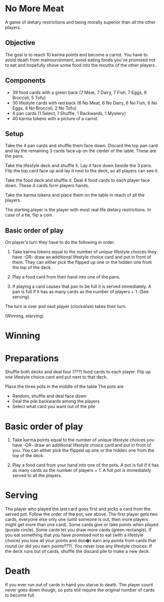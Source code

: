 No More Meat
============

A game of dietary restrictions and being morally superior than all the other players.


Objective
---------

The goal is to reach 10 karma points and become a carrot. You have to avoid death from malnourishment, avoid eating foods you've promised not to eat and hopefully shove some food into the mouths of the other players.


Components
----------

* 39 food cards with a green back (7 Meat, 7 Dairy, 7 Fish, 7 Eggs, 6 Broccoli, 5 Tofu) 
* 30 lifestyle cards with red back (6 No Meat, 6 No Dairy, 6 No Fish, 6 No Eggs, 4 No Broccoli, 2 No Tofu)
* 4 pan cards (1 Select, 1 Shuffle, 1 Backwards, 1 Mystery)
* 40 karma tokens with a picture of a carrot


Setup
-----

Take the 4 pan cards and shuffle them face down. Discard the top pan card and lay the remaining 3 cards face up on the center of the table. These are the pans.

Take the lifestyle deck and shuffle it. Lay it face down beside the 3 pans. Flip the top card face up and lay it next to the deck, so all players can see it. 

Take the food deck and shuffle it. Deal 4 food cards to each player face down. These 4 cards form players hands.

Take the karma tokens and place them on the table in reach of all the players.

The starting player is the player with most real life dietary restrictions. In case of a tie, flip a coin. 


Basic order of play
-------------------

On player's turn they have to do the following in order:

1. Take karma tokens equal to the number of _unique_ lifestyle choices they have  -OR- draw an additional lifestyle choice card and put in front of them. They can either pick the flipped up one or the hidden one from the top of the deck.

2. Play a food card from their hand into one of the pans. 

3. If playing a card causes that pan to be full it is served immediately. A pan is full if it has as many cards as the number of players + 1. (See serving). 

The turn is over and next player (clockwise) takes their turn. 



(Winning, starving)

Winning
=======



Preparations
============

Shuffle both decks and deal four (???) food cards to each player.
Flip up one lifestyle choice card and put next to that deck.

Place the three pots in the middle of the table
The pots are 
- Random, shuffle and deal face down
- Deal the pile backwards among the players
- Select what card you want out of the pile


Basic order of play
===================

1. Take karma points equal to the number of unique lifestyle choices you have  -OR- draw an additional lifestyle choice card and put in front of you. You can either pick the flipped up one or the hidden one from the top of the deck.

2. Play a food card from your hand into one of the pots. A pot is full if it has as many cards as the number of players + 1. A full pot is immediately served to all the players.


Serving
=======

The player who played the last card goes first and picks a card from the served pot. Follow the order of the pot, see above. The first player gets two cards, everyone else only one (until someone is out, then more players might get more than one card).
Some cards give or take points when played (purple circle).
Some cards let you draw more cards (green rectangle).
If you eat something that you have promised not to eat (with a lifestyle choice) you lose all your points and don�t earn any points from cards that round (or did you earn points???). You never lose any lifestyle choices.
If the deck runs out of cards, shuffle the discard pile to make a new deck.

Death
=====

If you ever run out of cards in hand you starve to death. The player count never goes down though, so pots still require the original number of cards to become full.
